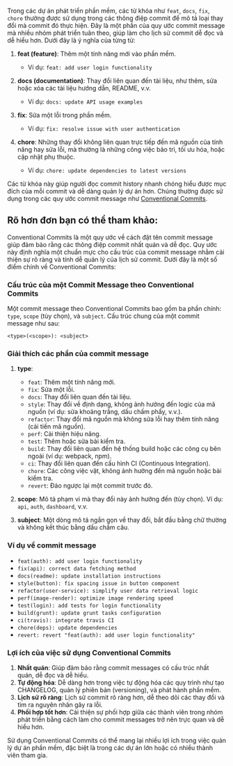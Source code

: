 Trong các dự án phát triển phần mềm, các từ khóa như `feat`, `docs`, `fix`, `chore` thường được sử dụng trong các thông điệp commit để mô tả loại thay đổi mà commit đó thực hiện. Đây là một phần của quy ước commit message mà nhiều nhóm phát triển tuân theo, giúp làm cho lịch sử commit dễ đọc và dễ hiểu hơn. Dưới đây là ý nghĩa của từng từ:

1. **feat (feature)**: Thêm một tính năng mới vào phần mềm. 
    - Ví dụ: `feat: add user login functionality`

2. **docs (documentation)**: Thay đổi liên quan đến tài liệu, như thêm, sửa hoặc xóa các tài liệu hướng dẫn, README, v.v.
    - Ví dụ: `docs: update API usage examples`

3. **fix**: Sửa một lỗi trong phần mềm.
    - Ví dụ: `fix: resolve issue with user authentication`

4. **chore**: Những thay đổi không liên quan trực tiếp đến mã nguồn của tính năng hay sửa lỗi, mà thường là những công việc bảo trì, tối ưu hóa, hoặc cập nhật phụ thuộc.
    - Ví dụ: `chore: update dependencies to latest versions`

Các từ khóa này giúp người đọc commit history nhanh chóng hiểu được mục đích của mỗi commit và dễ dàng quản lý dự án hơn. Chúng thường được sử dụng trong các quy ước commit message như [Conventional Commits](https://www.conventionalcommits.org/en/v1.0.0/).

## Rõ hơn đơn bạn có thể tham khảo:

Conventional Commits là một quy ước về cách đặt tên commit message giúp đảm bảo rằng các thông điệp commit nhất quán và dễ đọc. Quy ước này định nghĩa một chuẩn mực cho cấu trúc của commit message nhằm cải thiện sự rõ ràng và tính dễ quản lý của lịch sử commit. Dưới đây là một số điểm chính về Conventional Commits:

### Cấu trúc của một Commit Message theo Conventional Commits

Một commit message theo Conventional Commits bao gồm ba phần chính: `type`, `scope` (tùy chọn), và `subject`. Cấu trúc chung của một commit message như sau:

```
<type>(<scope>): <subject>
```

### Giải thích các phần của commit message

1. **type**:
    - `feat`: Thêm một tính năng mới.
    - `fix`: Sửa một lỗi.
    - `docs`: Thay đổi liên quan đến tài liệu.
    - `style`: Thay đổi về định dạng, không ảnh hưởng đến logic của mã nguồn (ví dụ: sửa khoảng trắng, dấu chấm phẩy, v.v.).
    - `refactor`: Thay đổi mã nguồn mà không sửa lỗi hay thêm tính năng (cải tiến mã nguồn).
    - `perf`: Cải thiện hiệu năng.
    - `test`: Thêm hoặc sửa bài kiểm tra.
    - `build`: Thay đổi liên quan đến hệ thống build hoặc các công cụ bên ngoài (ví dụ: webpack, npm).
    - `ci`: Thay đổi liên quan đến cấu hình CI (Continuous Integration).
    - `chore`: Các công việc vặt, không ảnh hưởng đến mã nguồn hoặc bài kiểm tra.
    - `revert`: Đảo ngược lại một commit trước đó.

2. **scope**: Mô tả phạm vi mà thay đổi này ảnh hưởng đến (tùy chọn). Ví dụ: `api`, `auth`, `dashboard`, v.v.

3. **subject**: Một dòng mô tả ngắn gọn về thay đổi, bắt đầu bằng chữ thường và không kết thúc bằng dấu chấm câu.

### Ví dụ về commit message

- `feat(auth): add user login functionality`
- `fix(api): correct data fetching method`
- `docs(readme): update installation instructions`
- `style(button): fix spacing issue in button component`
- `refactor(user-service): simplify user data retrieval logic`
- `perf(image-render): optimize image rendering speed`
- `test(login): add tests for login functionality`
- `build(grunt): update grunt tasks configuration`
- `ci(travis): integrate travis CI`
- `chore(deps): update dependencies`
- `revert: revert "feat(auth): add user login functionality"`

### Lợi ích của việc sử dụng Conventional Commits

1. **Nhất quán**: Giúp đảm bảo rằng commit messages có cấu trúc nhất quán, dễ đọc và dễ hiểu.
2. **Tự động hóa**: Dễ dàng hơn trong việc tự động hóa các quy trình như tạo CHANGELOG, quản lý phiên bản (versioning), và phát hành phần mềm.
3. **Lịch sử rõ ràng**: Lịch sử commit rõ ràng hơn, dễ theo dõi các thay đổi và tìm ra nguyên nhân gây ra lỗi.
4. **Phối hợp tốt hơn**: Cải thiện sự phối hợp giữa các thành viên trong nhóm phát triển bằng cách làm cho commit messages trở nên trực quan và dễ hiểu hơn.

Sử dụng Conventional Commits có thể mang lại nhiều lợi ích trong việc quản lý dự án phần mềm, đặc biệt là trong các dự án lớn hoặc có nhiều thành viên tham gia.